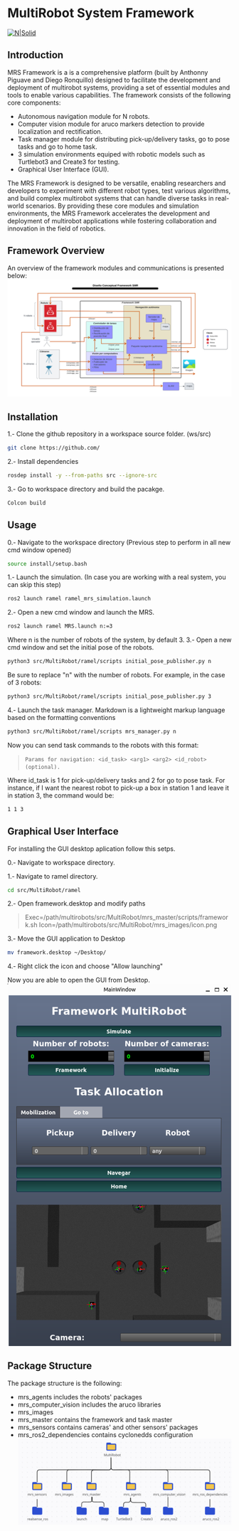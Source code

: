 # MultiRobot System Framework
[![N|Solid](https://cldup.com/dTxpPi9lDf.thumb.png)](https://nodesource.com/products/nsolid)

## Introduction
MRS Framework is a is a comprehensive platform (built by Anthonny Piguave and Diego Ronquillo) designed to facilitate the development and deployment of multirobot systems, providing a set of essential modules and tools to enable various capabilities. The framework consists of the following core components:
- Autonomous navigation module for N robots.
- Computer vision module for aruco markers detection to provide localization and rectification.
- Task manager module for distributing pick-up/delivery tasks, go to pose tasks and go to home task.
- 3 simulation environments equiped with robotic models such as Turtlebot3 and Create3 for testing.
- Graphical User Interface (GUI).

The MRS Framework is designed to be versatile, enabling researchers and developers to experiment with different robot types, test various algorithms, and build complex multirobot systems that can handle diverse tasks in real-world scenarios. By providing these core modules and simulation environments, the MRS Framework accelerates the development and deployment of multirobot applications while fostering collaboration and innovation in the field of robotics.
## Framework Overview
An overview of the framework modules and communications is presented below:
![Overview](mrs_images/overview.png)
## Installation
1.- Clone the github repository in a workspace source folder. (ws/src)
```sh
git clone https://github.com/
```
2.- Install dependencies
```sh
rosdep install -y --from-paths src --ignore-src
```
3.- Go to workspace directory and build the pacakge.
```sh
Colcon build
```
## Usage
0.- Navigate to the workspace directory (Previous step to perform in all new cmd window opened)
```sh
source install/setup.bash
```
1.- Launch the simulation. (In case you are working with a real system, you can skip this step)
```sh
ros2 launch ramel ramel_mrs_simulation.launch
```
2.- Open a new cmd window and launch the MRS.
```sh
ros2 launch ramel MRS.launch n:=3
```
Where n is the number of robots of the system, by default 3.
3.- Open a new cmd window and set the initial pose of the robots.
```sh
python3 src/MultiRobot/ramel/scripts initial_pose_publisher.py n
```
Be sure to replace "n" with the number of robots. For example, in the case of 3 robots:
```sh
python3 src/MultiRobot/ramel/scripts initial_pose_publisher.py 3
```
4.- Launch the task manager.
Markdown is a lightweight markup language based on the formatting conventions
```sh
python3 src/MultiRobot/ramel/scripts mrs_manager.py n
```

Now you can send task commands to the robots with this format:
> `Params for navigation: <id_task> <arg1> <arg2> <id_robot>(optional).`

Where id_task is 1 for pick-up/delivery tasks and 2 for go to pose task.
For instance, if I want the nearest robot to pick-up a box in station 1 and leave it in station 3, the command would be:
```sh
1 1 3
```
## Graphical User Interface
For installing the GUI desktop aplication follow this setps.

0.- Navigate to workspace directory.

1.- Navigate to ramel directory.
```sh
cd src/MultiRobot/ramel
```
2.- Open framework.desktop and modify paths
> Exec=/path/multirobots/src/MultiRobot/mrs_master/scripts/framework.sh
> Icon=/path/multirobots/src/MultiRobot/mrs_images/icon.png

3.- Move the GUI application to Desktop
```sh
mv framework.desktop ~/Desktop/
```
4.- Right click the icon and choose "Allow launching"

Now you are able to open the GUI from Desktop.
![GUI](mrs_images/GUI.png)
## Package Structure
The package structure is the following:
- mrs_agents includes the robots' packages
- mrs_computer_vision includes the aruco libraries
- mrs_images
- mrs_master contains the framework and task master
- mrs_sensors contains cameras' and other sensors' packages
- mrs_ros2_dependencies contains cyclonedds configuration
![folder_structure](mrs_images/folder_structure.png)
